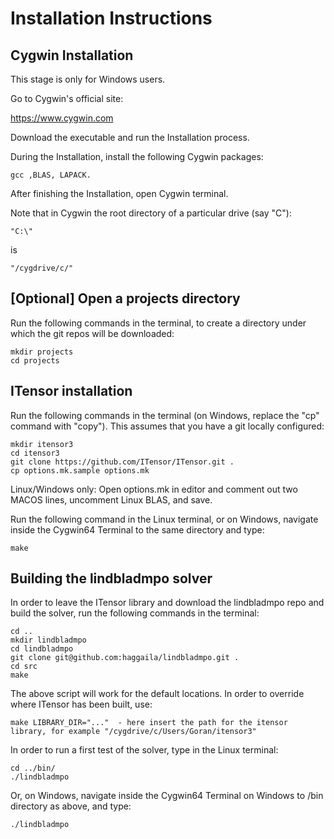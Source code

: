 # Installation Instructions

## Cygwin Installation

This stage is only for Windows users.

Go to Cygwin's official site:

https://www.cygwin.com

Download the executable and run the Installation process.

During the Installation, install the following Cygwin packages:

    gcc ,BLAS, LAPACK.

After finishing the Installation, open Cygwin terminal.

Note that in Cygwin the root directory of a particular drive (say "C"): 

    "C:\" 
is

    "/cygdrive/c/"

## [Optional] Open a projects directory

Run the following commands in the terminal, to create a directory under which the git repos will be downloaded:

    mkdir projects
    cd projects

## ITensor installation

Run the following commands in the terminal (on Windows, replace the "cp" command with "copy"). This assumes that you have a git locally configured:

    mkdir itensor3
    cd itensor3
    git clone https://github.com/ITensor/ITensor.git .
    cp options.mk.sample options.mk

Linux/Windows only: Open options.mk in editor and comment out two MACOS lines, uncomment Linux BLAS, and save.

Run the following command in the Linux terminal, or on Windows, navigate inside the Cygwin64 Terminal to the same directory and type:

    make

## Building the lindbladmpo solver

In order to leave the ITensor library and download the lindbladmpo repo and build the solver, run the following commands in the terminal:

    cd ..
    mkdir lindbladmpo
    cd lindbladmpo
    git clone git@github.com:haggaila/lindbladmpo.git .
    cd src
    make

The above script will work for the default locations. In order to override where ITensor has been built, use:

    make LIBRARY_DIR="..."  - here insert the path for the itensor library, for example "/cygdrive/c/Users/Goran/itensor3"

In order to run a first test of the solver, type in the Linux terminal:

    cd ../bin/
    ./lindbladmpo

Or, on Windows, navigate inside the Cygwin64 Terminal on Windows to /bin directory as above, and type:

    ./lindbladmpo
